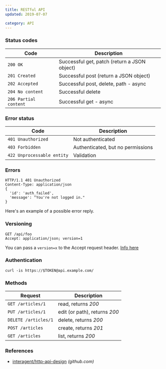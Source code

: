```yaml
---
title: RESTful API
updated: 2019-07-07

category: API
---
```


### Status codes

| Code                  | Description                                  |
| --------------------- | -------------------------------------------- |
| `200 OK`              | Successful get, patch (return a JSON object) |
| `201 Created`         | Successful post (return a JSON object)       |
| `202 Accepted`        | Successful post, delete, path - async        |
| `204 No content`      | Successful delete                            |
| `206 Partial content` | Successful get - async                       |

### Error status

| Code                       | Description                       |
| -------------------------- | --------------------------------- |
| `401 Unauthorized`         | Not authenticated                 |
| `403 Forbidden`            | Authenticated, but no permissions |
| `422 Unprocessable entity` | Validation                        |

### Errors

```
HTTP/1.1 401 Unauthorized
Content-Type: application/json
{
  'id': 'auth_failed',
  'message': "You're not logged in."
}
```

Here's an example of a possible error reply.

### Versioning

```
GET /api/foo
Accept: application/json; version=1
```

You can pass a `version=x` to the Accept request header. [Info here](https://github.com/interagent/http-api-design#version-with-accepts-header)

### Authentication

```
curl -is https://$TOKEN@api.example.com/
```

### Methods

| Request              | Description                   |
| -------------------- | ----------------------------- |
| `GET /articles/1`    | read, returns _200_           |
| `PUT /articles/1`    | edit (or path), returns _200_ |
| `DELETE /articles/1` | delete, returns _200_         |
| `POST /articles`     | create, returns _201_         |
| `GET /articles`      | list, returns _200_           |

### References

- [interagent/http-api-design](https://github.com/interagent/http-api-design) _(github.com)_
